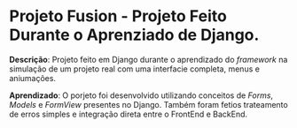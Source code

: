 # Projeto Fusion - Projeto Feito Durante o Aprenziado de Django.
**Descrição**: Projeto feito em Django durante o aprendizado do *framework* na simulação de um projeto real com uma interfacie completa, menus e aniumações.

**Aprendizado**: O porjeto foi desenvolvido utilizando conceitos de *Forms*, *Models* e *FormView* presentes no Django. Também foram fetios trateamento de erros simples e integração direta entre o FrontEnd e BackEnd.
